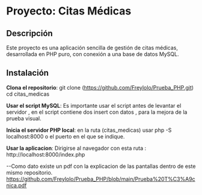 # Proyecto: Citas Médicas

## Descripción

Este proyecto es una aplicación sencilla de gestión de citas médicas, desarrollada en PHP puro, con conexión a una base de datos MySQL. 

## Instalación

**Clona el repositorio**:
git clone (https://github.com/Freylolo/Prueba_PHP.git)
cd  citas_medicas

**Usar el script MySQL**:
Es importante usar el script antes de levantar el servidor , en el script contiene dos insert con datos , para la mejora de 
la prueba visual.

**Inicia el servidor PHP local**:
en la ruta (citas_medicas) usar php -S localhost:8000 o el puerto en el que se indique.

**Usar la aplicacion**:
Dirigirse al navegador con esta ruta : http://localhost:8000/index.php

--Como dato existe un pdf con la explicacion de las pantallas dentro de este mismo repositorio.
https://github.com/Freylolo/Prueba_PHP/blob/main/Prueba%20T%C3%A9cnica.pdf




